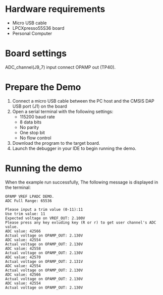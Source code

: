 Hardware requirements
=====================
- Micro USB cable
- LPCXpresso55S36 board
- Personal Computer

Board settings
============
ADC_channel(J9_7) input connect OPAMP out (TP40).

Prepare the Demo
===============
1.  Connect a micro USB cable between the PC host and the CMSIS DAP USB port (J1) on the board
2.  Open a serial terminal with the following settings:
    - 115200 baud rate
    - 8 data bits
    - No parity
    - One stop bit
    - No flow control
3.  Download the program to the target board.
4.  Launch the debugger in your IDE to begin running the demo.

Running the demo
================
When the example run successfully, The following message is displayed in the terminal:

~~~~~~~~~~~~~~~~~~~~~
OPAMP VREF LPADC DEMO.
ADC Full Range: 65536

Please input a trim value (0-11):11
Use trim value: 11
Expected voltage on VREF_OUT: 2.100V
Please press any key exluding key (R or r) to get user channel's ADC value.
ADC value: 42566
Actual voltage on OPAMP_OUT: 2.130V
ADC value: 42554
Actual voltage on OPAMP_OUT: 2.130V
ADC value: 42558
Actual voltage on OPAMP_OUT: 2.130V
ADC value: 42570
Actual voltage on OPAMP_OUT: 2.131V
ADC value: 42554
Actual voltage on OPAMP_OUT: 2.130V
ADC value: 42566
Actual voltage on OPAMP_OUT: 2.130V
ADC value: 42554
Actual voltage on OPAMP_OUT: 2.130V

~~~~~~~~~~~~~~~~~~~~~